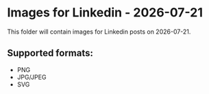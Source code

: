 # Images for Linkedin - 2026-07-21

This folder will contain images for Linkedin posts on 2026-07-21.

## Supported formats:
- PNG
- JPG/JPEG
- SVG
